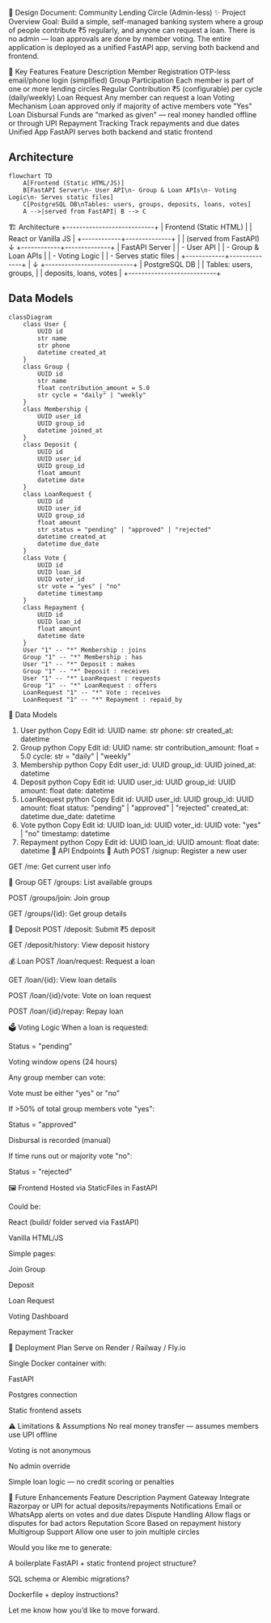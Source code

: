 📄 Design Document: Community Lending Circle (Admin-less)
✨ Project Overview
Goal:
Build a simple, self-managed banking system where a group of people contribute ₹5 regularly, and anyone can request a loan. There is no admin — loan approvals are done by member voting. The entire application is deployed as a unified FastAPI app, serving both backend and frontend.

🎯 Key Features
Feature	Description
Member Registration	OTP-less email/phone login (simplified)
Group Participation	Each member is part of one or more lending circles
Regular Contribution	₹5 (configurable) per cycle (daily/weekly)
Loan Request	Any member can request a loan
Voting Mechanism	Loan approved only if majority of active members vote "Yes"
Loan Disbursal	Funds are "marked as given" — real money handled offline or through UPI
Repayment Tracking	Track repayments and due dates
Unified App	FastAPI serves both backend and static frontend

## Architecture

```mermaid
flowchart TD
    A[Frontend (Static HTML/JS)]
    B[FastAPI Server\n- User API\n- Group & Loan APIs\n- Voting Logic\n- Serves static files]
    C[PostgreSQL DB\nTables: users, groups, deposits, loans, votes]
    A -->|served from FastAPI| B --> C
```

🏗 Architecture
+---------------------------+
|   Frontend (Static HTML) |
|   React or Vanilla JS    |
+------------+--------------+
             |
             | (served from FastAPI)
             ↓
+------------+--------------+
|     FastAPI Server        |
|   - User API              |
|   - Group & Loan APIs     |
|   - Voting Logic          |
|   - Serves static files   |
+------------+--------------+
             |
             ↓
+---------------------------+
|       PostgreSQL DB       |
| Tables: users, groups,    |
| deposits, loans, votes    |
+---------------------------+
## Data Models

```mermaid
classDiagram
    class User {
        UUID id
        str name
        str phone
        datetime created_at
    }
    class Group {
        UUID id
        str name
        float contribution_amount = 5.0
        str cycle = "daily" | "weekly"
    }
    class Membership {
        UUID user_id
        UUID group_id
        datetime joined_at
    }
    class Deposit {
        UUID id
        UUID user_id
        UUID group_id
        float amount
        datetime date
    }
    class LoanRequest {
        UUID id
        UUID user_id
        UUID group_id
        float amount
        str status = "pending" | "approved" | "rejected"
        datetime created_at
        datetime due_date
    }
    class Vote {
        UUID id
        UUID loan_id
        UUID voter_id
        str vote = "yes" | "no"
        datetime timestamp
    }
    class Repayment {
        UUID id
        UUID loan_id
        float amount
        datetime date
    }
    User "1" -- "*" Membership : joins
    Group "1" -- "*" Membership : has
    User "1" -- "*" Deposit : makes
    Group "1" -- "*" Deposit : receives
    User "1" -- "*" LoanRequest : requests
    Group "1" -- "*" LoanRequest : offers
    LoanRequest "1" -- "*" Vote : receives
    LoanRequest "1" -- "*" Repayment : repaid_by
```

🧩 Data Models
1. User
python
Copy
Edit
id: UUID
name: str
phone: str
created_at: datetime
2. Group
python
Copy
Edit
id: UUID
name: str
contribution_amount: float = 5.0
cycle: str = "daily" | "weekly"
3. Membership
python
Copy
Edit
user_id: UUID
group_id: UUID
joined_at: datetime
4. Deposit
python
Copy
Edit
id: UUID
user_id: UUID
group_id: UUID
amount: float
date: datetime
5. LoanRequest
python
Copy
Edit
id: UUID
user_id: UUID
group_id: UUID
amount: float
status: "pending" | "approved" | "rejected"
created_at: datetime
due_date: datetime
6. Vote
python
Copy
Edit
id: UUID
loan_id: UUID
voter_id: UUID
vote: "yes" | "no"
timestamp: datetime
7. Repayment
python
Copy
Edit
id: UUID
loan_id: UUID
amount: float
date: datetime
📜 API Endpoints
🔐 Auth
POST /signup: Register a new user

GET /me: Get current user info

👥 Group
GET /groups: List available groups

POST /groups/join: Join group

GET /groups/{id}: Get group details

💸 Deposit
POST /deposit: Submit ₹5 deposit

GET /deposit/history: View deposit history

💰 Loan
POST /loan/request: Request a loan

GET /loan/{id}: View loan details

POST /loan/{id}/vote: Vote on loan request

POST /loan/{id}/repay: Repay loan

🗳 Voting Logic
When a loan is requested:

Status = "pending"

Voting window opens (24 hours)

Any group member can vote:

Vote must be either "yes" or "no"

If >50% of total group members vote "yes":

Status = "approved"

Disbursal is recorded (manual)

If time runs out or majority vote "no":

Status = "rejected"

🖼 Frontend
Hosted via StaticFiles in FastAPI

Could be:

React (build/ folder served via FastAPI)

Vanilla HTML/JS

Simple pages:

Join Group

Deposit

Loan Request

Voting Dashboard

Repayment Tracker

🐳 Deployment Plan
Serve on Render / Railway / Fly.io

Single Docker container with:

FastAPI

Postgres connection

Static frontend assets

⚠️ Limitations & Assumptions
No real money transfer — assumes members use UPI offline

Voting is not anonymous

No admin override

Simple loan logic — no credit scoring or penalties

🔮 Future Enhancements
Feature	Description
Payment Gateway	Integrate Razorpay or UPI for actual deposits/repayments
Notifications	Email or WhatsApp alerts on votes and due dates
Dispute Handling	Allow flags or disputes for bad actors
Reputation Score	Based on repayment history
Multigroup Support	Allow one user to join multiple circles

Would you like me to generate:

A boilerplate FastAPI + static frontend project structure?

SQL schema or Alembic migrations?

Dockerfile + deploy instructions?

Let me know how you’d like to move forward.